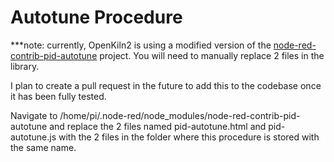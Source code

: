 Autotune Procedure
==================

***note: currently, OpenKiln2 is using a modified version of the [node-red-contrib-pid-autotune](https://flows.nodered.org/node/node-red-contrib-pid-autotune) project. You will need to manually replace 2 files in the library.

I plan to create a pull request in the future to add this to the codebase once it has been fully tested.

Navigate to /home/pi/.node-red/node_modules/node-red-contrib-pid-autotune and replace the 2 files named pid-autotune.html and pid-autotune.js with the 2 files in the folder where this procedure is stored with the same name.